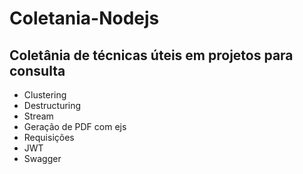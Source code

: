 # Coletania-Nodejs

## Coletânia de técnicas úteis em projetos para consulta

- Clustering
- Destructuring
- Stream
- Geração de PDF com ejs
- Requisições
- JWT
- Swagger

